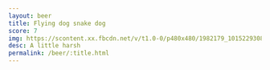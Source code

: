 ```yaml
---
layout: beer
title: Flying dog snake dog
score: 7
img: https://scontent.xx.fbcdn.net/v/t1.0-0/p480x480/1982179_10152293086923745_434038155_n.jpg?oh=72f4f9d74ce078a76dd854d5a0812140&oe=5894E795
desc: A little harsh
permalink: /beer/:title.html
---
```

